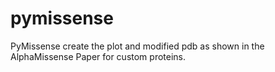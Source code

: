 # pymissense
PyMissense create the plot and modified pdb as shown in the AlphaMissense Paper for custom proteins.
